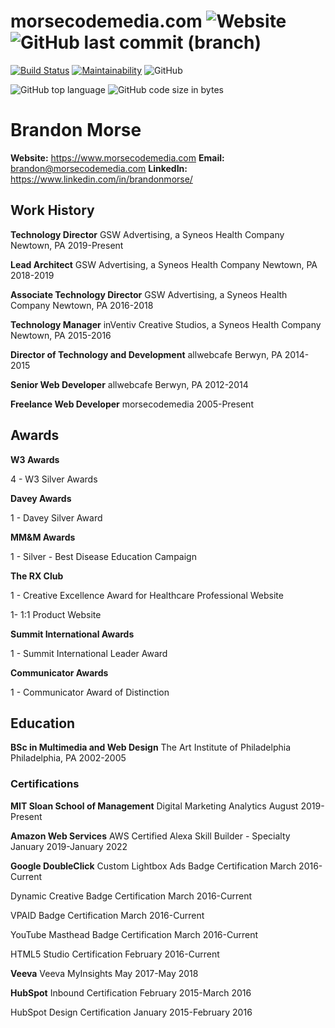 # morsecodemedia.com ![Website](https://img.shields.io/website/https/morsecodemedia.com.svg) ![GitHub last commit (branch)](https://img.shields.io/github/last-commit/morsecodemedia/morsecodemedia/master.svg)

[![Build Status](https://travis-ci.com/morsecodemedia/morsecodemedia.svg?branch=master)](https://travis-ci.com/morsecodemedia/morsecodemedia) [![Maintainability](https://api.codeclimate.com/v1/badges/696dcda43da5eec4c967/maintainability)](https://codeclimate.com/github/morsecodemedia/morsecodemedia/maintainability) ![GitHub](https://img.shields.io/github/license/morsecodemedia/morsecodemedia.svg?color=green&label=license)

![GitHub top language](https://img.shields.io/github/languages/top/morsecodemedia/morsecodemedia.svg) ![GitHub code size in bytes](https://img.shields.io/github/languages/code-size/morsecodemedia/morsecodemedia.svg)

# Brandon Morse

**Website:** https://www.morsecodemedia.com
**Email:** brandon@morsecodemedia.com
**LinkedIn:** https://www.linkedin.com/in/brandonmorse/

## Work History

**Technology Director**
GSW Advertising, a Syneos Health Company
Newtown, PA 2019-Present

**Lead Architect**
GSW Advertising, a Syneos Health Company
Newtown, PA 2018-2019

**Associate Technology Director**
GSW Advertising, a Syneos Health Company
Newtown, PA 2016-2018

**Technology Manager**
inVentiv Creative Studios, a Syneos Health Company
Newtown, PA 2015-2016

**Director of Technology and Development**
allwebcafe
Berwyn, PA 2014-2015

**Senior Web Developer**
allwebcafe
Berwyn, PA 2012-2014

**Freelance Web Developer**
morsecodemedia
2005-Present

## Awards

**W3 Awards**

4 - W3 Silver Awards

**Davey Awards**

1 - Davey Silver Award

**MM&M Awards**

1 - Silver - Best Disease Education Campaign

**The RX Club**

1 - Creative Excellence Award for Healthcare Professional Website

1- 1:1 Product Website

**Summit International Awards**

1 - Summit International Leader Award

**Communicator Awards**

1 - Communicator Award of Distinction

## Education

**BSc in Multimedia and Web Design**
The Art Institute of Philadelphia
Philadelphia, PA 2002-2005

### Certifications

**MIT Sloan School of Management**
Digital Marketing Analytics
August 2019-Present

**Amazon Web Services**
AWS Certified Alexa Skill Builder - Specialty
January 2019-January 2022

**Google DoubleClick**
Custom Lightbox Ads Badge Certification
March 2016-Current

Dynamic Creative Badge Certification
March 2016-Current

VPAID Badge Certification
March 2016-Current

YouTube Masthead Badge Certification
March 2016-Current

HTML5 Studio Certification
February 2016-Current

**Veeva**
Veeva MyInsights
May 2017-May 2018

**HubSpot**
Inbound Certification
February 2015-March 2016

HubSpot Design Certification
January 2015-February 2016
